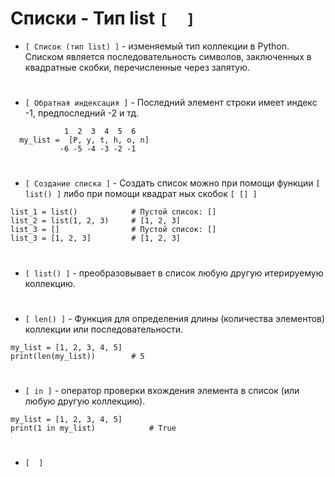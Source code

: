 # Списки - Тип list `[  ]`

- `[ Список (тип list) ]` - изменяемый тип коллекции в Python. Списком является последовательность символов, заключенных в квадратные скобки, перечисленные через запятую.  
#
- `[ Обратная индексация ]` - Последний элемент строки имеет индекс -1, предпоследний -2 и тд.

```
            1  2  3  4  5  6
  my_list =  [P, y, t, h, o, n]
           -6 -5 -4 -3 -2 -1
```
#
- `[ Создание списка ]` - Создать список можно при помощи функции `[ list() ]` либо при помощи квадрат ных скобок `[ [] ]`
```
list_1 = list()            # Пустой список: []
list_2 = list(1, 2, 3)     # [1, 2, 3]
list_3 = []                # Пустой список: []
list_3 = [1, 2, 3]         # [1, 2, 3]
```
#
- `[ list() ]` - преобразовывает в список любую другую итерируемую коллекцию.
#
- `[ len() ]` - Функция для определения длины (количества элементов) коллекции или последовательности.
```
my_list = [1, 2, 3, 4, 5]
print(len(my_list))        # 5
```
#
- `[ in ]` - оператор проверки вхождения элемента в список (или любую другую коллекцию).
```
my_list = [1, 2, 3, 4, 5]
print(1 in my_list)            # True
```
#
  
- `[  ]`
